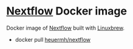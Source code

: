 # [Nextflow](http://www.nextflow.io/) Docker image
Docker image of [Nextflow](http://www.nextflow.io/) built with [Linuxbrew](http://brew.sh/linuxbrew/).

 * docker pull [heuermh/nextflow](https://registry.hub.docker.com/u/heuermh/nextflow/)
